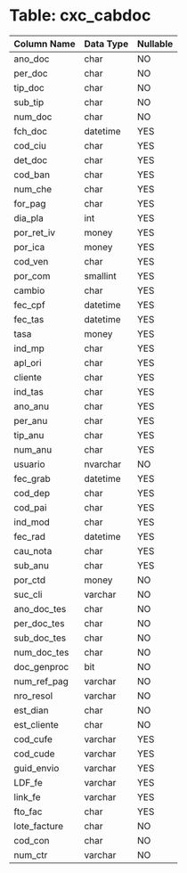 # Table: cxc_cabdoc

| Column Name | Data Type | Nullable |
|-------------|-----------|----------|
| ano_doc | char | NO |
| per_doc | char | NO |
| tip_doc | char | NO |
| sub_tip | char | NO |
| num_doc | char | NO |
| fch_doc | datetime | YES |
| cod_ciu | char | YES |
| det_doc | char | YES |
| cod_ban | char | YES |
| num_che | char | YES |
| for_pag | char | YES |
| dia_pla | int | YES |
| por_ret_iv | money | YES |
| por_ica | money | YES |
| cod_ven | char | YES |
| por_com | smallint | YES |
| cambio | char | YES |
| fec_cpf | datetime | YES |
| fec_tas | datetime | YES |
| tasa | money | YES |
| ind_mp | char | YES |
| apl_ori | char | YES |
| cliente | char | YES |
| ind_tas | char | YES |
| ano_anu | char | YES |
| per_anu | char | YES |
| tip_anu | char | YES |
| num_anu | char | YES |
| usuario | nvarchar | NO |
| fec_grab | datetime | YES |
| cod_dep | char | YES |
| cod_pai | char | YES |
| ind_mod | char | YES |
| fec_rad | datetime | YES |
| cau_nota | char | YES |
| sub_anu | char | YES |
| por_ctd | money | NO |
| suc_cli | varchar | NO |
| ano_doc_tes | char | NO |
| per_doc_tes | char | NO |
| sub_doc_tes | char | NO |
| num_doc_tes | char | NO |
| doc_genproc | bit | NO |
| num_ref_pag | varchar | NO |
| nro_resol | varchar | NO |
| est_dian | char | NO |
| est_cliente | char | NO |
| cod_cufe | varchar | YES |
| cod_cude | varchar | YES |
| guid_envio | varchar | YES |
| LDF_fe | varchar | YES |
| link_fe | varchar | YES |
| fto_fac | char | YES |
| lote_facture | char | NO |
| cod_con | char | NO |
| num_ctr | varchar | NO |
